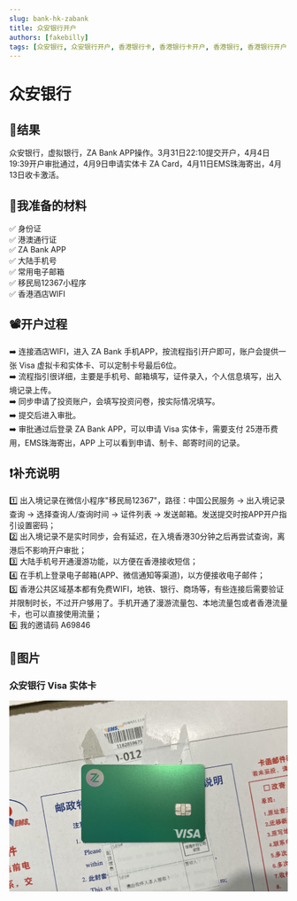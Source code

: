 ```yaml
---
slug: bank-hk-zabank
title: 众安银行开户
authors: [fakebilly]
tags: [众安银行, 众安银行开户, 香港银行卡, 香港银行卡开户, 香港银行, 香港银行开户]
---
```


# 众安银行

## 🎉结果
众安银行，虚拟银行，ZA Bank APP操作。3月31日22:10提交开户，4月4日19:39开户审批通过，4月9日申请实体卡 ZA Card，4月11日EMS珠海寄出，4月13日收卡激活。  

## 📜我准备的材料
✅ 身份证  
✅ 港澳通行证  
✅ ZA Bank APP  
✅ 大陆手机号  
✅ 常用电子邮箱  
✅ 移民局12367小程序  
✅ 香港酒店WIFI

## 📽️开户过程
➡️ 连接酒店WIFI，进入 ZA Bank 手机APP，按流程指引开户即可，账户会提供一张 Visa 虚拟卡和实体卡、可以定制卡号最后6位。  
➡️ 流程指引很详细，主要是手机号、邮箱填写，证件录入，个人信息填写，出入境记录上传。   
➡️ 同步申请了投资账户，会填写投资问卷，按实际情况填写。  
➡️ 提交后进入审批。  
➡️ 审批通过后登录 ZA Bank APP，可以申请 Visa 实体卡，需要支付 25港币费用，EMS珠海寄出，APP 上可以看到申请、制卡、邮寄时间的记录。 

## ❗补充说明
1️⃣ 出入境记录在微信小程序"移民局12367"，路径：中国公民服务 -> 出入境记录查询 -> 选择查询人/查询时间 -> 证件列表 -> 发送邮箱。发送提交时按APP开户指引设置密码；  
2️⃣ 出入境记录不是实时同步，会有延迟，在入境香港30分钟之后再尝试查询，离港后不影响开户审批；  
3️⃣ 大陆手机号开通漫游功能，以方便在香港接收短信；  
4️⃣ 在手机上登录电子邮箱(APP、微信通知等渠道)，以方便接收电子邮件；  
5️⃣ 香港公共区域基本都有免费WIFI，地铁、银行、商场等，有些连接后需要验证并限制时长，不过开户够用了。手机开通了漫游流量包、本地流量包或者香港流量卡，也可以直接使用流量；  
6️⃣ 我的邀请码 A69846 

## 📸图片
### 众安银行 Visa 实体卡
![avatar](./zabank-visa-bankcard.jpeg)